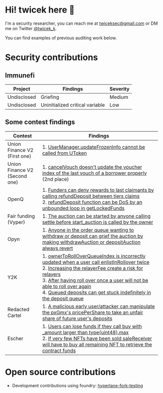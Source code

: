 # Hi! twicek here 👋

I'm a security researcher, you can reach me at [twiceksec@gmail.com](mailto:twiceksec@gmail.com) or DM me on Twitter [@twicek_k](https://twitter.com/twicek_k).

You can find examples of previous auditing work below.

# Security contributions

## Immunefi
| Project | Findings | Severity |
|----------|----------|----------|
| Undisclosed | Griefing | Medium |
| Undisclosed | Uninitialized critical variable | Low 

## Some contest findings

| Contest | Findings |
|----------|----------|
|   Union Finance V2 (First one) |   1. [UserManager.updateFrozenInfo cannot be called from UToken](https://github.com/sherlock-audit/2022-10-union-finance-judging/issues/41)   |
|   Union Finance V2 (Second one) |   1. [cancelVouch doesn't update the voucher index of the last vouch of a borrower properly](https://github.com/sherlock-audit/2023-02-union-judging/issues/31) (2nd place)   | 
|   OpenQ |   1. [Funders can deny rewards to last claimants by calling refundDeposit between tiers claims](https://github.com/sherlock-audit/2023-02-openq-judging/issues/64)<br>2. [refundDeposit function can be DoS by an unbounded loop in getLockedFunds](https://github.com/sherlock-audit/2023-02-openq-judging/issues/32)   |
|   Fair funding (Vyper) |   1. [The auction can be started by anyone calling settle before start_auction is called by the owner](https://github.com/sherlock-audit/2023-02-fair-funding-judging/issues/74)   |
|   Opyn |   1. [Anyone in the order queue wanting to withdraw or deposit can grief the auction by making withdrawAuction or depositAuction always revert](https://github.com/sherlock-audit/2022-11-opyn-judging/issues/73)   |
|   Y2K |   1. [ownerToRollOverQueueIndex is incorrectly updated when a user call enlistInRollover twice](https://github.com/sherlock-audit/2023-03-Y2K-judging/issues/60)<br>2. [Increasing the relayerFee create a risk for relayers](https://github.com/sherlock-audit/2023-03-Y2K-judging/issues/62)<br>3. [After having roll over once a user will not be able to roll over again](https://github.com/sherlock-audit/2023-03-Y2K-judging/issues/61)<br>4. [Queued deposits can get stuck indefinitely in the deposit queue](https://github.com/sherlock-audit/2023-03-Y2K-judging/issues/63)   |
|   Redacted Cartel   |  1. [A malicious early user/attacker can manipulate the pxGmx's pricePerShare to take an unfair share of future user's deposits](https://github.com/code-423n4/2022-11-redactedcartel-findings/issues/407)  |
|  Escher  | 1. [Users can lose funds if they call buy with _amount larger than type(uint48).max](https://github.com/code-423n4/2022-12-escher-findings/issues/512)<br>2. [If very few NFTs have been sold saleReceiver will have to buy all remaining NFT to retrieve the contract funds](https://github.com/code-423n4/2022-12-escher-findings/issues/528)

# Open source contributions
- Development contributions using foundry: [hyperlane-fork-testing](https://github.com/twicek/hyperlane-fork-testing)
